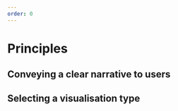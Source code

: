 ```yaml
---
order: 0
---
```


# Principles

## Conveying a clear narrative to users

## Selecting a visualisation type
